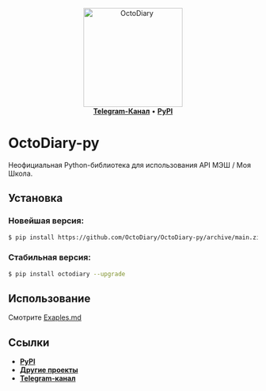 <p align="center">
    <a href="https://github.com/OctoDiary">
        <img src="https://avatars.githubusercontent.com/u/90847608?s=200&v=4" alt="OctoDiary" width="200">
    </a>
    <br>
    <a href="https://t.me/OctoDiary"><b>Telegram-Канал</b></a>
    •
    <a href="https://pypi.org/project/octodiary/"><b>PyPI</b></a>
</p>

# OctoDiary-py
Неофициальная Python-библиотека для использования API МЭШ / Моя Школа.
  
## Установка

### Новейшая версия:
``` bash
$ pip install https://github.com/OctoDiary/OctoDiary-py/archive/main.zip --upgrade
```

### Стабильная версия:
``` bash
$ pip install octodiary --upgrade
```
  
## Использование
Смотрите [Exaples.md](Examples.md)
  
## Ссылки
- [**PyPI**](https://pypi.org/project/octodiary/)
- [**Другие проекты**](https://github.com/OctoDiary)
- [**Telegram-канал**](https://t.me/OctoDiary)
